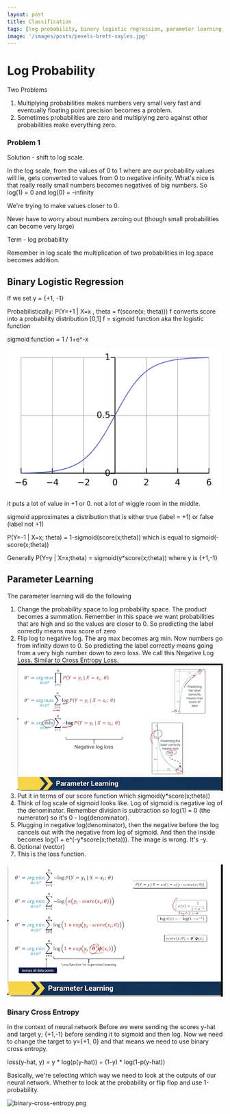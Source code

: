 ```yaml
---
layout: post
title: Classification
tags: [log probability, binary logistic regression, parameter learning, Negative Log Loss, binary cross entropy]
image: '/images/posts/pexels-brett-sayles.jpg'
---
```



# Log Probability


Two Problems
1. Multiplying probabilities makes numbers very small very fast and eventually floating point precision becomes a problem.
2. Sometimes probabilities are zero and multiplying zero against other probabilities make everything zero.

### Problem 1

Solution - shift to log scale.

In the log scale, from the values of 0 to 1 where are our probability values will lie, gets converted to values from 0 to negative infinity.
What's nice is that really really small numbers becomes negatives of big numbers.
So log(1) = 0 and log(0) = -infinity

We're trying to make values closer to 0.

Never have to worry about numbers zeroing out (though small probabilities can become very large)

Term - log probability

Remember in log scale the multiplication of two probabilities in log space becomes addition.

## Binary Logistic Regression

If we set y = {+1, -1}

Probabilistically: P(Y=+1 | X=x , theta = f(score(x; theta)))
f converts score into a probability distribution [0,1]
f = sigmoid function aka the logistic function

sigmoid function = 1 / 1+e^-x

![Logistic-curve.svg.png](/images/posts/Logistic-curve.svg.png)

it puts a lot of value in +1 or 0. not a lot of wiggle room in the middle.

sigmoid approximates a distribution that is either true (label = +1) or false (label not +1)

P(Y=-1 | X=x; theta) = 1-sigmoid(score(x;theta))
which is equal to sigmoid(-score(x;theta))

Generally
P(Y=y | X=x;theta) = sigmoid(y*score(x;theta))
where y is {+1,-1}


## Parameter Learning

The parameter learning will do the following
1. Change the probability space to log probability space. The product becomes a summation. Remember in this space we want probabilities that are high and so the values are closer to 0.
So predicting the label correctly means max score of zero
2. Flip log to negative log. The arg max becomes arg min. Now numbers go from infinity down to 0. So predicting the label correctly means
going from a very high number down to zero loss. We call this Negative Log Loss. Similar to Cross Entropy Loss.
![negative-log-loss.png](/images/posts/negative-log-loss.png)
3. Put it in terms of our score function which sigmoid(y*score(x;theta))
4. Think of log scale of sigmoid looks like. Log of sigmoid is negative log of the denominator. Remember division is subtraction so log(1) = 0 (the numerator) so it's 0 - log(denominator).
5. Plugging in negative log(denominator), then the negative before the log cancels out with the negative from log of sigmoid. And then the inside becomes log(1 + e^(-y*score(x;theta))). The image is wrong. It's -y.
6. Optional (vector)
7. This is the loss function.

![parameter-learning.png](/images/posts/parameter-learning.png)

### Binary Cross Entropy

In the context of neural network
Before we were sending the scores y-hat and target y; {+1,-1}  before sending it to sigmoid and then log.
Now we need to change the target to y={+1, 0} and that means we need to use binary cross entropy.

loss(y-hat, y) = y * log(p(y-hat)) + (1-y) * log(1-p(y-hat))

Basically, we're selecting which way we need to look at the outputs of our neural network. Whether to look at the probability
or flip flop and use 1-probability.

![binary-cross-entropy.png](/images/post/Fbinary-cross-entropy.png)

